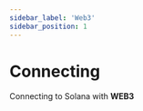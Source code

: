 ```yaml
---
sidebar_label: 'Web3'
sidebar_position: 1
---
```


# Connecting

Connecting to Solana with **WEB3**

